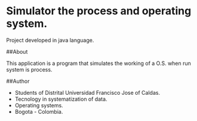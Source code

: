 Simulator the process and operating system.
====

Project developed in java language.

##About

This application is a program that simulates the working of a O.S. when run  system is process.

##Author
* Students of Distrital Universidad Francisco Jose of Caldas.
* Tecnology in systematization of data.
* Operating systems.
* Bogota - Colombia.

